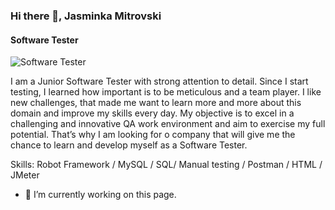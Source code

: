 ### Hi there 👋, Jasminka Mitrovski
#### Software Tester
![Software Tester](https://arturssmirnovs.github.io/github-profile-readme-generator/images/banner.png)

I am a Junior Software Tester with strong attention to detail. 
Since I start testing, I learned how important is to be meticulous and a team player. 
I like new challenges, that made me want to learn more and more about this domain and improve my skills every day. 
My objective is to excel in a challenging and innovative QA work environment and aim to exercise my full potential. 
That’s why I am looking for o company that will give me the chance to learn and develop myself as a Software Tester.

Skills: Robot Framework / MySQL / SQL/  Manual testing / Postman / HTML / JMeter

- 🔭 I’m currently working on this page. 




